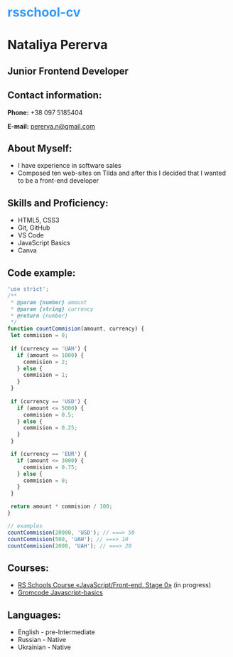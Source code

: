 <h1><span style="color:#3399ff">rsschool-cv</span></h1>

# Nataliya Pererva

## Junior Frontend Developer

## Contact information:
**Phone:** +38 097 5185404

**E-mail:** pererva.n@gmail.com

## About Myself:

- I have experience in software sales
- Сomposed ten web-sites on Tilda and after this I decided that I wanted to be a front-end developer

## Skills and Proficiency:
- HTML5, CSS3
- Git, GitHub
- VS Code
- JavaScript Basics
- Canva
  
## Code example:
```js
'use strict';
/**
 * @param {number} amount
 * @param {string} currency
 * @return {number}
 */
function countCommision(amount, currency) {
 let commision = 0;
 
 if (currency == 'UAH') {
   if (amount <= 1000) {
     commision = 2;
   } else {
     commision = 1;
   }
 }
 
 if (currency == 'USD') {
   if (amount <= 5000) {
     commision = 0.5;
   } else {
     commision = 0.25;
   }
 }

 if (currency == 'EUR') {
   if (amount <= 3000) {
     commision = 0.75;
   } else {
     commision = 0;
   }
 }

 return amount * commision / 100;
}

// examples
countCommision(20000, 'USD'); // ===> 50
countCommision(500, 'UAH'); // ===> 10
countCommision(2000, 'UAH'); // ===> 20
```

## Courses:
- [RS Schools Course «JavaScript/Front-end. Stage 0»](https://rs.school/js-stage0/) (in progress)
- [Gromcode Javascript-basics](https://gromcode.com/)

## Languages:
- English - pre-Intermediate
- Russian - Native
- Ukrainian - Native